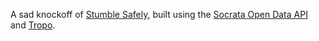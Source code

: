 A sad knockoff of [Stumble Safely](http://www.appsfordemocracy.org/stumble-safely/), built using the [Socrata Open Data API](http://dev.socrata.com) and [Tropo](http://www.tropo.com).

